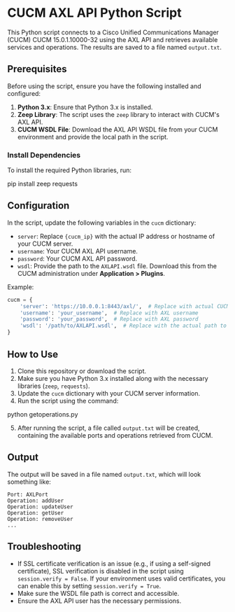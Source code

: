 # CUCM AXL API Python Script

This Python script connects to a Cisco Unified Communications Manager (CUCM) CUCM 15.0.1.10000-32 using the AXL API and retrieves available services and operations. The results are saved to a file named `output.txt`.

## Prerequisites

Before using the script, ensure you have the following installed and configured:

1. **Python 3.x**: Ensure that Python 3.x is installed.
2. **Zeep Library**: The script uses the `zeep` library to interact with CUCM's AXL API.
3. **CUCM WSDL File**: Download the AXL API WSDL file from your CUCM environment and provide the local path in the script.

### Install Dependencies

To install the required Python libraries, run:

pip install zeep requests

## Configuration

In the script, update the following variables in the `cucm` dictionary:

- `server`: Replace `{cucm_ip}` with the actual IP address or hostname of your CUCM server.
- `username`: Your CUCM AXL API username.
- `password`: Your CUCM AXL API password.
- `wsdl`: Provide the path to the `AXLAPI.wsdl` file. Download this from the CUCM administration under **Application > Plugins**.

Example:

```python
cucm = {
    'server': 'https://10.0.0.1:8443/axl/',  # Replace with actual CUCM server IP
    'username': 'your_username',  # Replace with AXL username
    'password': 'your_password',  # Replace with AXL password
    'wsdl': '/path/to/AXLAPI.wsdl',  # Replace with the actual path to the WSDL file
}
```

## How to Use

1. Clone this repository or download the script.
2. Make sure you have Python 3.x installed along with the necessary libraries (`zeep`, `requests`).
3. Update the `cucm` dictionary with your CUCM server information.
4. Run the script using the command:

python getoperations.py

5. After running the script, a file called `output.txt` will be created, containing the available ports and operations retrieved from CUCM.

## Output

The output will be saved in a file named `output.txt`, which will look something like:

```
Port: AXLPort
Operation: addUser
Operation: updateUser
Operation: getUser
Operation: removeUser
...
```

## Troubleshooting

- If SSL certificate verification is an issue (e.g., if using a self-signed certificate), SSL verification is disabled in the script using `session.verify = False`. If your environment uses valid certificates, you can enable this by setting `session.verify = True`.
- Make sure the WSDL file path is correct and accessible.
- Ensure the AXL API user has the necessary permissions.